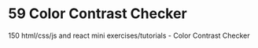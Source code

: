 # 59 Color Contrast Checker
 150 html/css/js and react mini exercises/tutorials - Color Contrast Checker

